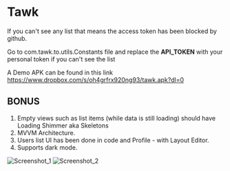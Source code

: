 # Tawk
If you can't see any list that means the access token has been blocked by github.

Go to com.tawk.to.utils.Constants file and replace the **API_TOKEN** with your personal token if you can't see the list

A Demo APK can be found in this link
https://www.dropbox.com/s/oh4grfrx920ng93/tawk.apk?dl=0

## BONUS

1. Empty views such as list items (while data is still loading) should have Loading Shimmer aka Skeletons
3. MVVM Architecture.  
4. Users list UI has been done in code and Profile - with Layout Editor. 
5. Supports dark mode.
 

![Screenshot_1](https://user-images.githubusercontent.com/8910479/127963408-63542475-8c29-4274-b963-8013f552d6ec.jpg)
![Screenshot_2](https://user-images.githubusercontent.com/8910479/127963421-a0a6c9a0-d3dc-4893-9cad-1bf054806ada.jpg)
